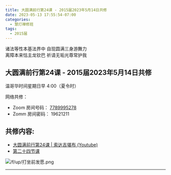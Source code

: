 ```yaml
---
title: 大圆满前行第24课 - 2015届2023年5月14日共修
date: 2023-05-13 17:55:54-07:00
categories:
  - 慧灯禅修班
tags:
  - 2015届
---
```

诸法等性本基法界中 自现圆满三身游舞力  
离障本来怙主龙钦巴 祈请无垢光尊常护我

## 大圆满前行第24课 - 2015届2023年5月14日共修

温哥华时间星期日早 4:00（夏令时） 

网络共修：

- Zoom 房间号码： [7789995278](https://us02web.zoom.us/j/7789995278?pwd=VjZmbWJFY2k2K0E5RVB2cTNIQmhqUT09)
- Zomm 房间密码： 19621211

## 共修内容:

- [大圆满前行第24课 | 索达吉堪布 (Youtube)](https://www.youtube.com/watch?v=ri58-WrRpSE&list=PLAnEIprIVklfWTKX6X1gI9eR_phiB8B4b&index=26)
- [第二十四节课](http://huidengchanxiu.net/refs/qxgs/qxgs-03xm#第二十四节课)

![/f/up/打坐前发愿.png](/f/up/打坐前发愿.png)

---


